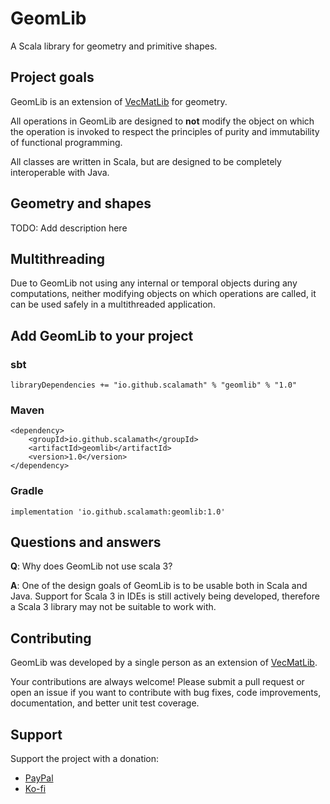 
# GeomLib

A Scala library for geometry and primitive shapes.

## Project goals

GeomLib is an extension of [VecMatLib](https://github.com/ScalaMath/VecMatLib) for geometry.

All operations in GeomLib are designed to **not** modify the object on which the operation is invoked to respect the principles of purity and immutability of functional programming.

All classes are written in Scala, but are designed to be completely interoperable with Java.

## Geometry and shapes

TODO: Add description here

## Multithreading

Due to GeomLib not using any internal or temporal objects during any computations, neither modifying objects on which operations are called, it can be used safely in a multithreaded application.

## Add GeomLib to your project

### sbt

```
libraryDependencies += "io.github.scalamath" % "geomlib" % "1.0"
```

### Maven

```
<dependency>
    <groupId>io.github.scalamath</groupId>
    <artifactId>geomlib</artifactId>
    <version>1.0</version>
</dependency>
```

### Gradle

```
implementation 'io.github.scalamath:geomlib:1.0'
```

## Questions and answers

**Q**: Why does GeomLib not use scala 3?

**A**: One of the design goals of GeomLib is to be usable both in Scala and Java. Support for Scala 3 in IDEs is still actively being developed, therefore a Scala 3 library may not be suitable to work with.

## Contributing

GeomLib was developed by a single person as an extension of [VecMatLib](https://github.com/ScalaMath/VecMatLib).

Your contributions are always welcome!
Please submit a pull request or open an issue if you want to contribute with bug fixes, code improvements, documentation, and better unit test coverage.

## Support

Support the project with a donation:

* [PayPal](https://paypal.me/hexagonnico)
* [Ko-fi](https://ko-fi.com/HexagonNico)
